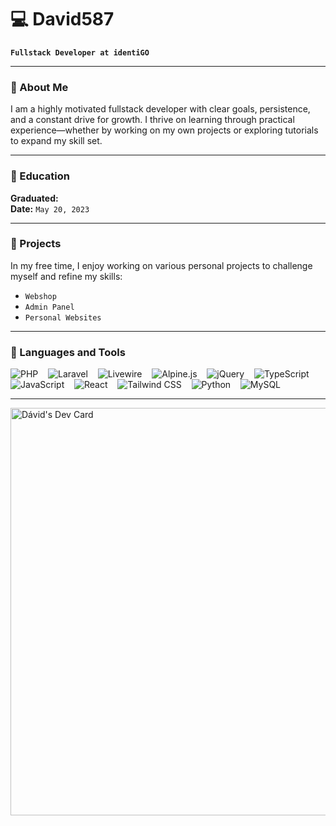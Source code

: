# 💻 David587

**`Fullstack Developer at identiGO`**

---

### 🌟 About Me

I am a highly motivated fullstack developer with clear goals, persistence, and a constant drive for growth. I thrive on learning through practical experience—whether by working on my own projects or exploring tutorials to expand my skill set.

---

### 🏫 Education

**Graduated:**  
**Date:** `May 20, 2023`

---

### 🚀 Projects

In my free time, I enjoy working on various personal projects to challenge myself and refine my skills:
- `Webshop`
- `Admin Panel`
- `Personal Websites`

---

### 🧰 Languages and Tools

![PHP](https://cdn.jsdelivr.net/gh/devicons/devicon@latest/icons/php/php-original.svg) &nbsp;&nbsp;
![Laravel](https://cdn.jsdelivr.net/gh/devicons/devicon@latest/icons/laravel/laravel-original.svg) &nbsp;&nbsp;
![Livewire](https://cdn.jsdelivr.net/gh/devicons/devicon@latest/icons/livewire/livewire-original-wordmark.svg) &nbsp;&nbsp;
![Alpine.js](https://cdn.jsdelivr.net/gh/devicons/devicon@latest/icons/alpinejs/alpinejs-original.svg) &nbsp;&nbsp;
![jQuery](https://cdn.jsdelivr.net/gh/devicons/devicon@latest/icons/jquery/jquery-original-wordmark.svg) &nbsp;&nbsp;
![TypeScript](https://cdn.jsdelivr.net/gh/devicons/devicon@latest/icons/typescript/typescript-original.svg) &nbsp;&nbsp;
![JavaScript](https://cdn.jsdelivr.net/gh/devicons/devicon/icons/javascript/javascript-plain.svg) &nbsp;&nbsp;
![React](https://cdn.jsdelivr.net/gh/devicons/devicon/icons/react/react-original.svg) &nbsp;&nbsp;
![Tailwind CSS](https://cdn.jsdelivr.net/gh/devicons/devicon@latest/icons/tailwindcss/tailwindcss-original.svg) &nbsp;&nbsp;
![Python](https://cdn.jsdelivr.net/gh/devicons/devicon/icons/python/python-original.svg) &nbsp;&nbsp;
![MySQL](https://cdn.jsdelivr.net/gh/devicons/devicon@latest/icons/mysql/mysql-original-wordmark.svg)

---

<a href="https://app.daily.dev/daviis"><img src="https://api.daily.dev/devcards/v2/Fot972DMOXawTESzwwtCm.png?type=wide&r=zdm" width="652" alt="Dávid's Dev Card"/></a>
